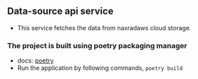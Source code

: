 ## Data-source api service
- This service fetches the data from naxradaws cloud storage.

### The project is built using poetry packaging manager
- docs: [poetry](https://python-poetry.org/docs/)
- Run the application by following commands,
``poetry build ``